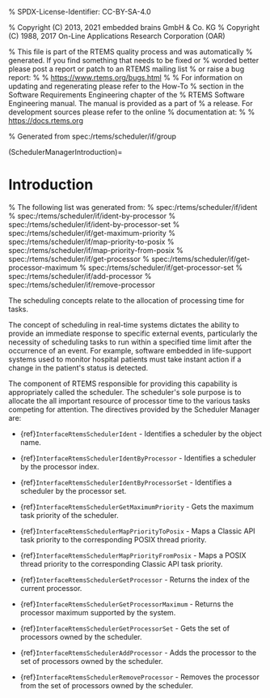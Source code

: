 % SPDX-License-Identifier: CC-BY-SA-4.0

% Copyright (C) 2013, 2021 embedded brains GmbH & Co. KG
% Copyright (C) 1988, 2017 On-Line Applications Research Corporation (OAR)

% This file is part of the RTEMS quality process and was automatically
% generated.  If you find something that needs to be fixed or
% worded better please post a report or patch to an RTEMS mailing list
% or raise a bug report:
%
% https://www.rtems.org/bugs.html
%
% For information on updating and regenerating please refer to the How-To
% section in the Software Requirements Engineering chapter of the
% RTEMS Software Engineering manual.  The manual is provided as a part of
% a release.  For development sources please refer to the online
% documentation at:
%
% https://docs.rtems.org

% Generated from spec:/rtems/scheduler/if/group

(SchedulerManagerIntroduction)=

# Introduction

% The following list was generated from:
% spec:/rtems/scheduler/if/ident
% spec:/rtems/scheduler/if/ident-by-processor
% spec:/rtems/scheduler/if/ident-by-processor-set
% spec:/rtems/scheduler/if/get-maximum-priority
% spec:/rtems/scheduler/if/map-priority-to-posix
% spec:/rtems/scheduler/if/map-priority-from-posix
% spec:/rtems/scheduler/if/get-processor
% spec:/rtems/scheduler/if/get-processor-maximum
% spec:/rtems/scheduler/if/get-processor-set
% spec:/rtems/scheduler/if/add-processor
% spec:/rtems/scheduler/if/remove-processor

The scheduling concepts relate to the allocation of processing time for tasks.

The concept of scheduling in real-time systems dictates the ability to provide
an immediate response to specific external events, particularly the necessity
of scheduling tasks to run within a specified time limit after the occurrence
of an event. For example, software embedded in life-support systems used to
monitor hospital patients must take instant action if a change in the patient's
status is detected.

The component of RTEMS responsible for providing this capability is
appropriately called the scheduler. The scheduler's sole purpose is to allocate
the all important resource of processor time to the various tasks competing for
attention. The directives provided by the Scheduler Manager are:

- {ref}`InterfaceRtemsSchedulerIdent` - Identifies a scheduler by the object
  name.

- {ref}`InterfaceRtemsSchedulerIdentByProcessor` - Identifies a scheduler by
  the processor index.

- {ref}`InterfaceRtemsSchedulerIdentByProcessorSet` - Identifies a scheduler by
  the processor set.

- {ref}`InterfaceRtemsSchedulerGetMaximumPriority` - Gets the maximum task
  priority of the scheduler.

- {ref}`InterfaceRtemsSchedulerMapPriorityToPosix` - Maps a Classic API task
  priority to the corresponding POSIX thread priority.

- {ref}`InterfaceRtemsSchedulerMapPriorityFromPosix` - Maps a POSIX thread
  priority to the corresponding Classic API task priority.

- {ref}`InterfaceRtemsSchedulerGetProcessor` - Returns the index of the current
  processor.

- {ref}`InterfaceRtemsSchedulerGetProcessorMaximum` - Returns the processor
  maximum supported by the system.

- {ref}`InterfaceRtemsSchedulerGetProcessorSet` - Gets the set of processors
  owned by the scheduler.

- {ref}`InterfaceRtemsSchedulerAddProcessor` - Adds the processor to the set of
  processors owned by the scheduler.

- {ref}`InterfaceRtemsSchedulerRemoveProcessor` - Removes the processor from
  the set of processors owned by the scheduler.
